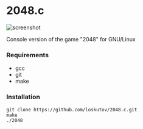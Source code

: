 2048.c
======

![screenshot](https://dl.dropboxusercontent.com/u/19384131/2048.png)

Console version of the game "2048" for GNU/Linux

### Requirements

- gcc
- git
- make

### Installation

```
git clone https://github.com/loskutov/2048.c.git
make
./2048
```
